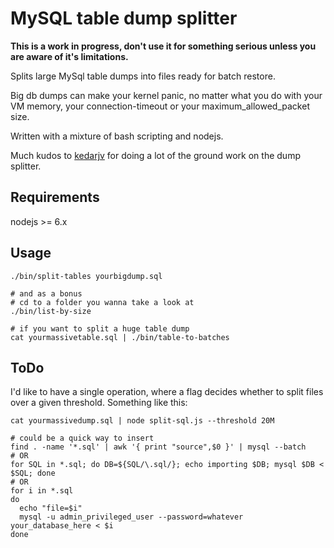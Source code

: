 MySQL table dump splitter
============

**This is a work in progress, don't use it for something serious unless you are aware of it's
limitations.**

Splits large MySql table dumps into files ready for batch restore.

Big db dumps can make your kernel panic, no matter what you do with your VM memory, your
connection-timeout or your maximum_allowed_packet size.

Written with a mixture of bash scripting and nodejs.

Much kudos to [kedarjv](https://github.com/kedarvj/mysqldumpsplitter) for doing a lot of the
ground work on the dump splitter.

## Requirements

nodejs >= 6.x

## Usage

```shell
./bin/split-tables yourbigdump.sql

# and as a bonus
# cd to a folder you wanna take a look at
./bin/list-by-size

# if you want to split a huge table dump
cat yourmassivetable.sql | ./bin/table-to-batches
```

## ToDo

I'd like to have a single operation, where a flag decides whether to split files over a given
threshold. Something like this:

```
cat yourmassivedump.sql | node split-sql.js --threshold 20M

# could be a quick way to insert
find . -name '*.sql' | awk '{ print "source",$0 }' | mysql --batch
# OR
for SQL in *.sql; do DB=${SQL/\.sql/}; echo importing $DB; mysql $DB < $SQL; done
# OR
for i in *.sql
do
  echo "file=$i"
  mysql -u admin_privileged_user --password=whatever your_database_here < $i
done
```
